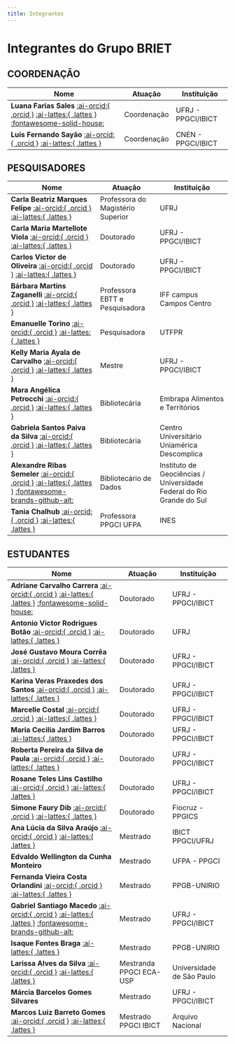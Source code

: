 ```yaml
---
title: Integrantes
---
```


# Integrantes do Grupo BRIET

## COORDENAÇÃO
| **Nome** | **Atuação** | **Instituição** |
|---|---|---|
| **Luana Farias Sales** [:ai-orcid:{ .orcid }](http://orcid.org/0000-0002-3614-2356) [:ai-lattes:{ .lattes }](http://lattes.cnpq.br/9090064478702633) [:fontawesome-solid-house:](https://sites.google.com/grupobriet.com/luanasales/home)| Coordenação | UFRJ - PPGCI/IBICT 
| **Luís Fernando Sayão** [:ai-orcid:{ .orcid }](https://orcid.org/0000-0002-6970-0553) [:ai-lattes:{ .lattes }](http://lattes.cnpq.br/3422623122948389) | Coordenação | CNEN - PPGCI/IBICT |

## PESQUISADORES
| **Nome** | **Atuação** | **Instituição** |
|---|---|---|
| **Carla Beatriz Marques Felipe** [:ai-orcid:{ .orcid }](https://orcid.org/0000-0001-5277-9165) [:ai-lattes:{ .lattes }](https://lattes.cnpq.br/2711636303788494) | Professora do Magistério Superior| UFRJ |
| **Carla Maria Martellote Viola** [:ai-orcid:{ .orcid }](https://orcid.org/0000-0002-0895-8163) [:ai-lattes:{ .lattes }](https://lattes.cnpq.br/3133945606177771) | Doutorado | UFRJ - PPGCI/IBICT |
| **Carlos Victor de Oliveira** [:ai-orcid:{ .orcid }](https://orcid.org/0000-0001-5912-3820) [:ai-lattes:{ .lattes }](https://lattes.cnpq.br/2819893754322849) | Doutorado | UFRJ - PPGCI/IBICT |
| **Bárbara Martins Zaganelli** [:ai-orcid:{ .orcid }](https://orcid.org/0000-0002-5344-2449) [:ai-lattes:{ .lattes }](https://lattes.cnpq.br/0885362372038771) | Professora EBTT e Pesquisadora | IFF campus Campos Centro |
| **Emanuelle Torino** [:ai-orcid:{ .orcid }](https://orcid.org/0000-0002-3791-9884) [:ai-lattes:{ .lattes }](http://lattes.cnpq.br/5042296869081637) | Pesquisadora | UTFPR |
| **Kelly Maria Ayala de Carvalho** [:ai-orcid:{ .orcid }](https://orcid.org/0000-0001-7502-120X) [:ai-lattes:{ .lattes }](http://lattes.cnpq.br/4756129390559988) | Mestre | UFRJ - PPGCI/IBICT |
| **Mara Angélica Petrocchi** [:ai-orcid:{ .orcid }](https://orcid.org/0000-0003-2791-3806) [:ai-lattes:{ .lattes }](http://lattes.cnpq.br/6305354276403145) | Bibliotecária | Embrapa Alimentos e Territórios |
| **Gabriela Santos Paiva da Silva** [:ai-orcid:{ .orcid }](https://orcid.org/0009-0000-6984-7582) [:ai-lattes:{ .lattes }](http://lattes.cnpq.br/3966155067790697) | Bibliotecária | Centro Universitário Uniamérica Descomplica |
| **Alexandre Ribas Semeler** [:ai-orcid:{ .orcid }](https://orcid.org/0000-0002-8036-4271) [:ai-lattes:{ .lattes }](http://lattes.cnpq.br/1564154234554393) [:fontawesome-brands-github-alt:](https://github.com/AlexSemeler) | Bibliotecário de Dados | Instituto de Geociências / Universidade Federal do Rio Grande do Sul |
| **Tania Chalhub** [:ai-orcid:{ .orcid }](https://orcid.org/0000-0001-71603886) [:ai-lattes:{ .lattes }](http://lattes.cnpq.br/6737749200665570) | Professora PPGCI UFPA | INES |

## ESTUDANTES
| **Nome** | **Atuação** | **Instituição** |
|---|---|---|
| **Adriane Carvalho Carrera** [:ai-orcid:{ .orcid }](https://orcid.org/0000-0002-8272-6694) [:ai-lattes:{ .lattes }](http://lattes.cnpq.br/2372837985642981) [:fontawesome-solid-house:](etcetexto.wordpress.com)| Doutorado | UFRJ - PPGCI/IBICT |
| **Antonio Victor Rodrigues Botão** [:ai-orcid:{ .orcid }](https://orcid.org/0000-0003-3377-0397) [:ai-lattes:{ .lattes }](https://lattes.cnpq.br/6330261299374061) | Doutorado | UFRJ |
| **José Gustavo Moura Corrêa** [:ai-orcid:{ .orcid }](https://orcid.org/0000-0001-7243-8544) [:ai-lattes:{ .lattes }](https://lattes.cnpq.br/8097724922936071) | Doutorado | UFRJ - PPGCI/IBICT |
| **Karina Veras Praxedes dos Santos** [:ai-orcid:{ .orcid }](https://orcid.org/0000-0002-0239-0167) [:ai-lattes:{ .lattes }](https://lattes.cnpq.br/6771944024509251) | Doutorado | UFRJ - PPGCI/IBICT |
| **Marcelle Costal** [:ai-orcid:{ .orcid }](https://orcid.org/0000-0001-5898-9163) [:ai-lattes:{ .lattes }](https://lattes.cnpq.br/3608498880353625) | Doutorado | UFRJ - PPGCI/IBICT |
| **Maria Cecilia Jardim Barros** [:ai-lattes:{ .lattes }](https://lattes.cnpq.br/1367060418592800) | Doutorado | UFRJ - PPGCI/IBICT |
| **Roberta Pereira da Silva de Paula** [:ai-orcid:{ .orcid }](https://orcid.org/0000-0002-4546-2239) [:ai-lattes:{ .lattes }](https://lattes.cnpq.br/6773272343456719) | Doutorado | UFRJ - PPGCI/IBICT |
| **Rosane Teles Lins Castilho** [:ai-orcid:{ .orcid }](https://orcid.org/0000-0002-7142-6813) [:ai-lattes:{ .lattes }](https://lattes.cnpq.br/4213456424297494) | Doutorado | UFRJ - PPGCI/IBICT |
| **Simone Faury Dib** [:ai-orcid:{ .orcid }](https://orcid.org/0000-0001-9629-088X) [:ai-lattes:{ .lattes }](https://lattes.cnpq.br/6076639441496056) | Doutorado | Fiocruz - PPGICS |
| **Ana Lúcia da Silva Araújo** [:ai-orcid:{ .orcid }](https://orcid.org/0000-0002-1869-8705) [:ai-lattes:{ .lattes }](https://lattes.cnpq.br/8311213970578250) | Mestrado  | IBICT PPGCI/UFRJ |
| **Edvaldo Wellington da Cunha Monteiro** | Mestrado | UFPA - PPGCI |
| **Fernanda Vieira Costa Orlandini** [:ai-orcid:{ .orcid }](https://orcid.org/0000-0002-8303-1616) [:ai-lattes:{ .lattes }](https://lattes.cnpq.br/8390885273824357) | Mestrado | PPGB-UNIRIO  |
| **Gabriel Santiago Macedo** [:ai-orcid:{ .orcid }](https://orcid.org/0000-0001-8845-7985) [:ai-lattes:{ .lattes }](https://lattes.cnpq.br/6066210315942522) [:fontawesome-brands-github-alt:](https://github.com/gabrielmacedo) | Mestrado | UFRJ - PPGCI/IBICT |
| **Isaque Fontes Braga** [:ai-lattes:{ .lattes }](https://lattes.cnpq.br/9317823482235360) | Mestrado | PPGB-UNIRIO  |
| **Larissa Alves da Silva** [:ai-orcid:{ .orcid }](https://orcid.org/0000-0002-0563-8172) [:ai-lattes:{ .lattes }](http://lattes.cnpq.br/5714545457389700) | Mestranda PPGCI ECA-USP | Universidade de São Paulo |
| **Márcia Barcelos Gomes Silvares** | Mestrado  | UFRJ - PPGCI/IBICT |
| **Marcos Luiz Barreto Gomes** [:ai-orcid:{ .orcid }](https://orcid.org/0000-0001-71603886) [:ai-lattes:{ .lattes }](http://lattes.cnpq.br/5698334230284416) | Mestrado PPGCI IBICT | Arquivo Nacional |
